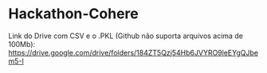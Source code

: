 # Hackathon-Cohere
Link do Drive com CSV e o .PKL (Github não suporta arquivos acima de 100Mb):
https://drive.google.com/drive/folders/184ZT5Qzj54Hb6JVYRO9leEYgQJbem5-I
